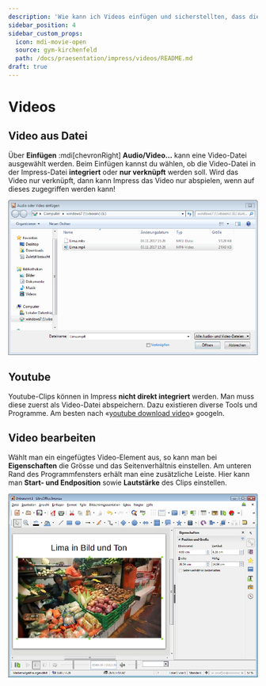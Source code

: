 ```yaml
---
description: 'Wie kann ich Videos einfügen und sicherstellten, dass diese korrekt abspielen?'
sidebar_position: 4
sidebar_custom_props:
  icon: mdi-movie-open
  source: gym-kirchenfeld
  path: /docs/praesentation/impress/videos/README.md
draft: true
---
```


# Videos



## Video aus Datei
Über __Einfügen__ :mdi[chevronRight] __Audio/Video...__ kann eine Video-Datei ausgewählt werden. Beim Einfügen kannst du wählen, ob die Video-Datei in der Impress-Datei **integriert** oder **nur verknüpft** werden soll. Wird das Video nur verknüpft, dann kann Impress das Video nur abspielen, wenn auf dieses zugegriffen werden kann!

![](./images/video-einfuegen.lo.png)

## Youtube
Youtube-Clips können in Impress **nicht direkt integriert** werden. Man muss diese zuerst als Video-Datei abspeichern. Dazu existieren diverse Tools und Programme. Am besten nach «[youtube download video](https://www.google.ch/search?q=download+youtube+video)» googeln.


## Video bearbeiten
Wählt man ein eingefügtes Video-Element aus, so kann man bei __Eigenschaften__ die Grösse und das Seitenverhältnis einstellen. Am unteren Rand des Programmfensters erhält man eine zusätzliche Leiste. Hier kann man **Start- und Endposition** sowie **Lautstärke** des Clips einstellen.

![](./images/video.lo.png)

